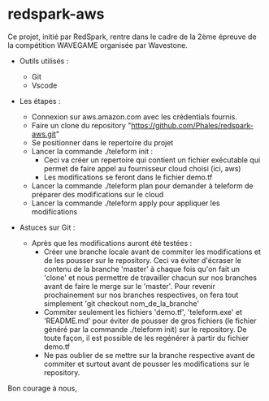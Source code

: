 # redspark-aws
Ce projet, initié par RedSpark, rentre dans le cadre de la 2ème épreuve de la compétition WAVEGAME organisée par Wavestone.

* Outils utilisés :
  - Git
  - Vscode

* Les étapes :
  - Connexion sur aws.amazon.com avec les crédentials fournis.
  - Faire un clone du repository "https://github.com/Phales/redspark-aws.git"
  - Se positionner dans le repertoire du projet
  - Lancer la commande ./teleform init :
    * Ceci va créer un repertoire qui contient un fichier exécutable qui permet de faire appel au fournisseur cloud choisi (ici, aws)
    * Les modifications se feront dans le fichier demo.tf
  - Lancer la commande ./teleform plan pour demander à teleform de préparer des modifications sur le cloud
  - Lancer la commande ./teleform apply pour appliquer les modifications
  
* Astuces sur Git :
  - Après que les modifications auront été testées :
    * Créer une branche locale avant de commiter les modifications et de les pousser sur le repository. Ceci va éviter d'écraser le contenu de la branche 'master' à chaque fois qu'on fait un 'clone' et nous permettre de travailler chacun sur nos branches avant de faire le merge sur le 'master'. Pour revenir prochainement sur nos branches respectives, on fera tout simplement 'git checkout nom_de_la_branche'
    * Commiter seulement les fichiers 'demo.tf', 'teleform.exe' et 'README.md' pour éviter de pousser de gros fichiers (le fichier généré par la commande ./teleform init) sur le repository. De toute façon, il est possible de les regénérer à partir du fichier demo.tf
    * Ne pas oublier de se mettre sur la branche respective avant de commiter et surtout avant de pousser les modifications sur le repository.
    
Bon courage à nous,
